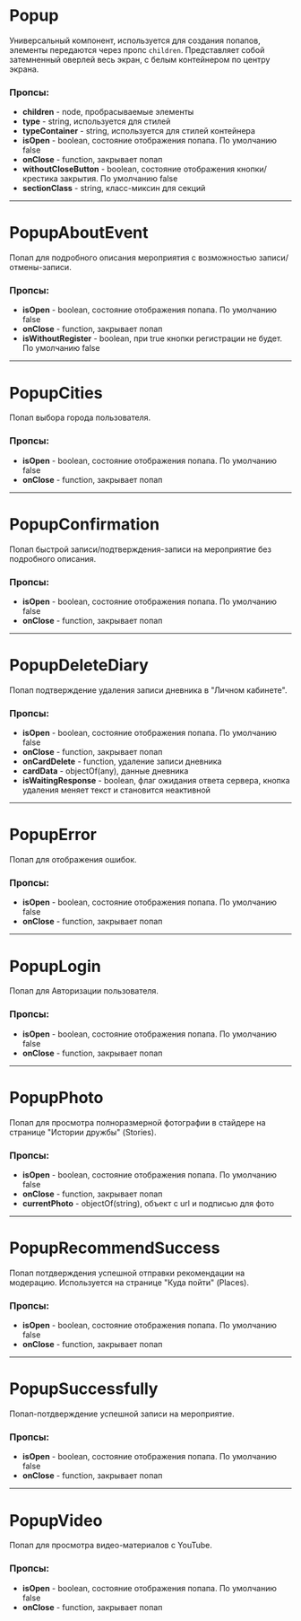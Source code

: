 # Popup

Универсальный компонент, используется для создания попапов, элементы передаются
через пропс `children`. Представляет собой затемненный оверлей весь экран, с
белым контейнером по центру экрана.

### Пропсы:

- **children** - node, пробрасываемые элементы
- **type** - string, используется для стилей
- **typeContainer** - string, используется для стилей контейнера
- **isOpen** - boolean, состояние отображения попапа. По умолчанию false
- **onClose** - function, закрывает попап
- **withoutCloseButton** - boolean, состояние отображения кнопки/крестика
  закрытия. По умолчанию false
- **sectionClass** - string, класс-миксин для секций

---

# PopupAboutEvent

Попап для подробного описания мероприятия с возможностью записи/отмены-записи.

### Пропсы:

- **isOpen** - boolean, состояние отображения попапа. По умолчанию false
- **onClose** - function, закрывает попап
- **isWithoutRegister** - boolean, при true кнопки регистрации не будет. По
  умолчанию false

---

# PopupCities

Попап выбора города пользователя.

### Пропсы:

- **isOpen** - boolean, состояние отображения попапа. По умолчанию false
- **onClose** - function, закрывает попап

---

# PopupConfirmation

Попап быстрой записи/подтверждения-записи на мероприятие без подробного
описания.

### Пропсы:

- **isOpen** - boolean, состояние отображения попапа. По умолчанию false
- **onClose** - function, закрывает попап

---

# PopupDeleteDiary

Попап подтверждение удаления записи дневника в "Личном кабинете".

### Пропсы:

- **isOpen** - boolean, состояние отображения попапа. По умолчанию false
- **onClose** - function, закрывает попап
- **onCardDelete** - function, удаление записи дневника
- **cardData** - objectOf(any), данные дневника
- **isWaitingResponse** - boolean, флаг ожидания ответа сервера, кнопка удаления
  меняет текст и становится неактивной

---

# PopupError

Попап для отображения ошибок.

### Пропсы:

- **isOpen** - boolean, состояние отображения попапа. По умолчанию false
- **onClose** - function, закрывает попап

---

# PopupLogin

Попап для Авторизации пользователя.

### Пропсы:

- **isOpen** - boolean, состояние отображения попапа. По умолчанию false
- **onClose** - function, закрывает попап

---

# PopupPhoto

Попап для просмотра полноразмерной фотографии в стайдере на странице "Истории
дружбы" (Stories).

### Пропсы:

- **isOpen** - boolean, состояние отображения попапа. По умолчанию false
- **onClose** - function, закрывает попап
- **currentPhoto** - objectOf(string), объект с url и подписью для фото

---

# PopupRecommendSuccess

Попап потдверждения успешной отправки рекомендации на модерацию. Используется на
странице "Куда пойти" (Places).

### Пропсы:

- **isOpen** - boolean, состояние отображения попапа. По умолчанию false
- **onClose** - function, закрывает попап

---

# PopupSuccessfully

Попап-потдверждение успешной записи на мероприятие.

### Пропсы:

- **isOpen** - boolean, состояние отображения попапа. По умолчанию false
- **onClose** - function, закрывает попап

---

# PopupVideo

Попап для просмотра видео-материалов с YouTube.

### Пропсы:

- **isOpen** - boolean, состояние отображения попапа. По умолчанию false
- **onClose** - function, закрывает попап
